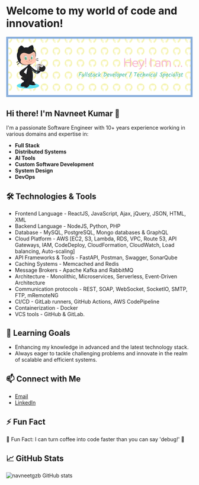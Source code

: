 # Welcome to my world of code and innovation!

![Header Image](https://github.com/navneetgzb/navneetgzb/blob/main/github-header-image.png)

## Hi there! I'm Navneet Kumar 👋

I'm a passionate Software Engineer with 10+ years experience working in various domains and expertise in:

- **Full Stack**
- **Distributed Systems**
- **AI Tools**
- **Custom Software Development**
- **System Design**
- **DevOps**

## 🛠️ Technologies & Tools
- Frontend Language - ReactJS, JavaScript, Ajax, jQuery, JSON, HTML, XML 
- Backend Language - NodeJS, Python, PHP 
- Database - MySQL, PostgreSQL, Mongo databases & GraphQL 
- Cloud Platform - AWS [EC2, S3, Lambda, RDS, VPC, Route 53, API Gateways, IAM, CodeDeploy, CloudFormation, CloudWatch, Load balancing, Auto-scaling] 
- API Frameworks & Tools - FastAPI, Postman, Swagger, SonarQube 
- Caching Systems - Memcached and Redis 
- Message Brokers - Apache Kafka and RabbitMQ 
- Architecture - Monolithic, Microservices, Serverless, Event-Driven Architecture 
- Communication protocols - REST, SOAP, WebSocket, SocketIO, SMTP, FTP, mRemoteNG
- CI/CD - GitLab runners, GitHub Actions, AWS CodePipeline 
- Containerization - Docker 
- VCS tools - GitHub & GitLab.

## 🌱 Learning Goals
- Enhancing my knowledge in advanced and the latest technology stack.
- Always eager to tackle challenging problems and innovate in the realm of scalable and efficient systems.

## 📫 Connect with Me
- [Email](mailto:navneetkumargzb@gmail.com)
- [LinkedIn](https://www.linkedin.com/in/navneetkumarghzb)

## ⚡ Fun Fact
🌟 Fun Fact: I can turn coffee into code faster than you can say 'debug!' 🚀

## 📈 GitHub Stats
![navneetgzb GitHub stats](https://github-readme-stats.vercel.app/api?username=navneetgzb&show_icons=true&theme=radical)


